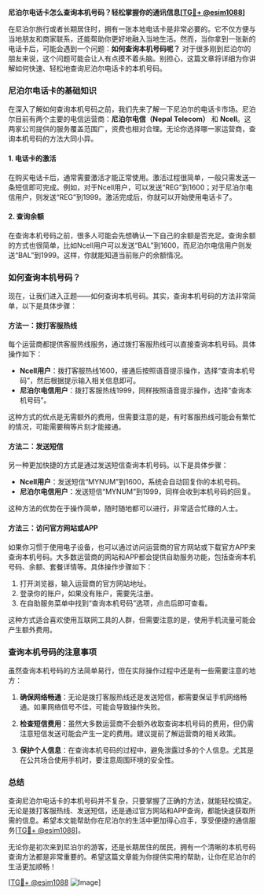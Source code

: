 **尼泊尔电话卡怎么查询本机号码？轻松掌握你的通讯信息[[TG💪+ @esim1088](https://t.me/s/esim1088)]**

在尼泊尔旅行或者长期居住时，拥有一张本地电话卡是非常必要的。它不仅方便与当地朋友和商家联系，还能帮助你更好地融入当地生活。然而，当你拿到一张新的电话卡后，可能会遇到一个问题：**如何查询本机号码呢？** 对于很多刚到尼泊尔的朋友来说，这个问题可能会让人有点摸不着头脑。别担心，这篇文章将详细为你讲解如何快速、轻松地查询尼泊尔电话卡的本机号码。

### 尼泊尔电话卡的基础知识

在深入了解如何查询本机号码之前，我们先来了解一下尼泊尔的电话卡市场。尼泊尔目前有两个主要的电信运营商：**尼泊尔电信（Nepal Telecom）** 和 **Ncell**。这两家公司提供的服务覆盖范围广，资费也相对合理。无论你选择哪一家运营商，查询本机号码的方法大同小异。

#### 1. 电话卡的激活
在购买电话卡后，通常需要激活才能正常使用。激活过程很简单，一般只需发送一条短信即可完成。例如，对于Ncell用户，可以发送“REG”到1600；对于尼泊尔电信用户，则发送“REG”到1999。激活完成后，你就可以开始使用电话卡了。

#### 2. 查询余额
在查询本机号码之前，很多人可能会先想确认一下自己的余额是否充足。查询余额的方式也很简单，比如Ncell用户可以发送“BAL”到1600，而尼泊尔电信用户则发送“BAL”到1999。这样，你就能知道当前账户的余额情况。

### 如何查询本机号码？

现在，让我们进入正题——如何查询本机号码。其实，查询本机号码的方法非常简单，以下是具体步骤：

#### 方法一：拨打客服热线
每个运营商都提供客服热线服务，通过拨打客服热线可以直接查询本机号码。具体操作如下：
- **Ncell用户**：拨打客服热线1600，接通后按照语音提示操作，选择“查询本机号码”，然后根据提示输入相关信息即可。
- **尼泊尔电信用户**：拨打客服热线1999，同样按照语音提示操作，选择“查询本机号码”。

这种方式的优点是无需额外的费用，但需要注意的是，有时客服热线可能会有繁忙的情况，可能需要稍等片刻才能接通。

#### 方法二：发送短信
另一种更加快捷的方式是通过发送短信查询本机号码。以下是具体步骤：
- **Ncell用户**：发送短信“MYNUM”到1600，系统会自动回复你的本机号码。
- **尼泊尔电信用户**：发送短信“MYNUM”到1999，同样会收到本机号码的回复。

这种方法的优势在于操作简单，随时随地都可以进行，非常适合忙碌的人士。

#### 方法三：访问官方网站或APP
如果你习惯于使用电子设备，也可以通过访问运营商的官方网站或下载官方APP来查询本机号码。大多数运营商的网站和APP都会提供自助服务功能，包括查询本机号码、余额、套餐详情等。具体操作步骤如下：
1. 打开浏览器，输入运营商的官方网站地址。
2. 登录你的账户，如果没有账户，需要先注册。
3. 在自助服务菜单中找到“查询本机号码”选项，点击后即可查看。

这种方式适合喜欢使用互联网工具的人群，但需要注意的是，使用手机流量可能会产生额外费用。

### 查询本机号码的注意事项

虽然查询本机号码的方法简单易行，但在实际操作过程中还是有一些需要注意的地方：

1. **确保网络畅通**：无论是拨打客服热线还是发送短信，都需要保证手机网络畅通。如果网络信号不佳，可能会导致操作失败。
   
2. **检查短信费用**：虽然大多数运营商不会额外收取查询本机号码的费用，但仍需注意短信发送可能会产生一定的费用。建议提前了解运营商的相关政策。

3. **保护个人信息**：在查询本机号码的过程中，避免泄露过多的个人信息。尤其是在公共场合使用手机时，要注意周围环境的安全性。

### 总结

查询尼泊尔电话卡的本机号码并不复杂，只要掌握了正确的方法，就能轻松搞定。无论是拨打客服热线、发送短信，还是通过官方网站和APP查询，都能快速获取所需的信息。希望本文能帮助你在尼泊尔的生活中更加得心应手，享受便捷的通信服务[[TG💪+ @esim1088](https://t.me/s/esim1088)]。

无论你是初次来到尼泊尔的游客，还是长期居住的居民，拥有一个清晰的本机号码查询方法都是非常重要的。希望这篇文章能为你提供实用的帮助，让你在尼泊尔的生活更加顺畅！

[[TG💪+ @esim1088](https://t.me/s/esim1088) ![Image](https://i.postimg.cc/4NQfJmqS/Snipaste-2025-05-13-00-14-12.png)]